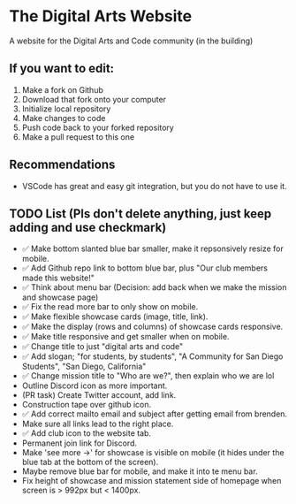 # The Digital Arts Website
A website for the Digital Arts and Code community (in the building)

## If you want to edit:

1. Make a fork on Github
2. Download that fork onto your computer
3. Initialize local repository
4. Make changes to code
5. Push code back to your forked repository
6. Make a pull request to this one

## Recommendations
- VSCode has great and easy git integration, but you do not have to use it.

## TODO List (Pls don't delete anything, just keep adding and use checkmark)
- ✅ Make bottom slanted blue bar smaller, make it repsonsively resize for mobile.
- ✅ Add Github repo link to bottom blue bar, plus "Our club members made this website!"
- ✅ Think about menu bar (Decision: add back when we make the mission and showcase page)
- ✅ Fix the read more bar to only show on mobile.
- ✅ Make flexible showcase cards (image, title, link).
- ✅ Make the display (rows and columns) of showcase cards responsive.
- ✅ Make title responsive and get smaller when on mobile.
- ✅ Change title to just "digital arts and code"
- ✅ Add slogan; "for students, by students", "A Community for San Diego Students", "San Diego, California"
- ✅ Change mission title to "Who are we?", then explain who we are lol
-  Outline Discord icon as more important.
- (PR task) Create Twitter account, add link.
- Construction tape over github icon.
- ✅ Add correct mailto email and subject after getting email from brenden.
- Make sure all links lead to the right place.
- ✅ Add club icon to the website tab.
- Permanent join link for Discord.
- Make 'see more ->' for showcase is visible on mobile (it hides under the blue tab at the bottom of the screen).
- Maybe remove blue bar for mobile, and make it into te menu bar.
- Fix height of showcase and mission statement side of homepage when screen is > 992px but < 1400px.